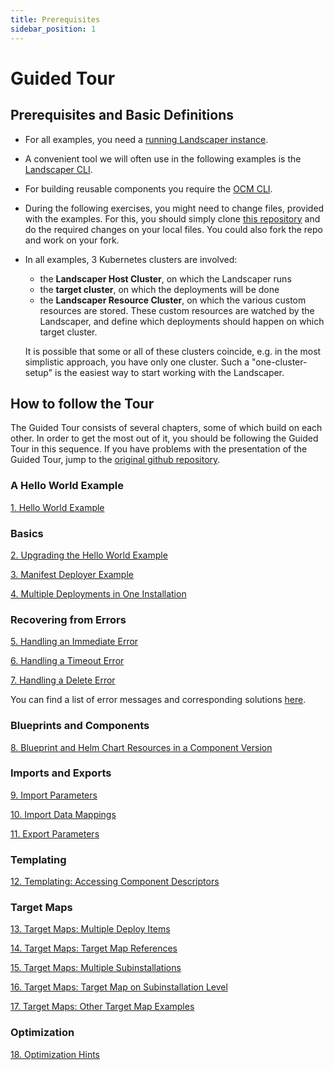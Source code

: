 ```yaml
---
title: Prerequisites
sidebar_position: 1
---
```


# Guided Tour

## Prerequisites and Basic Definitions

- For all examples, you need a [running Landscaper instance](../installation/install-landscaper-controller.md).

- A convenient tool we will often use in the following examples is the [Landscaper
  CLI](https://github.com/gardener/landscapercli). 

- For building reusable components you require the [OCM CLI](https://ocm.software/docs/guides/getting-started-with-ocm/#prerequisites).

- During the following exercises, you might need to change files, provided with the examples. For this, you should
  simply clone [this repository](https://github.com/gardener/landscaper) and do the required changes on your local files. You could also fork the repo and work on your fork.

- In all examples, 3 Kubernetes clusters are involved:

  - the **Landscaper Host Cluster**, on which the Landscaper runs
  - the **target cluster**, on which the deployments will be done
  - the **Landscaper Resource Cluster**, on which the various custom resources are stored. These custom resources are
    watched by the Landscaper, and define which deployments should happen on which target cluster.

  It is possible that some or all of these clusters coincide, e.g. in the most simplistic approach, you have only one
  cluster. Such a "one-cluster-setup" is the easiest way to start working with the Landscaper.

## How to follow the Tour

The Guided Tour consists of several chapters, some of which build on each other. In order to get the most out of it, 
you should be following the Guided Tour in this sequence. If you have problems with the presentation of the Guided Tour,
jump to the [original github repository](https://github.com/gardener/landscaper/tree/master/docs/guided-tour).

### A Hello World Example

[1. Hello World Example](./hello-world)

### Basics

[2. Upgrading the Hello World Example](./basics/upgrade)

[3. Manifest Deployer Example](./basics/manifest-deployer)

[4. Multiple Deployments in One Installation](./basics/multiple-deployitems)

### Recovering from Errors

[5. Handling an Immediate Error](./error-handling/immediate-error)

[6. Handling a Timeout Error](./error-handling/timeout-error)

[7. Handling a Delete Error](./error-handling/delete-error)

You can find a list of error messages and corresponding solutions [here](./error-handling/problem_analysis.md).

### Blueprints and Components

[8. Blueprint and Helm Chart Resources in a Component Version](./components/helm-chart)

### Imports and Exports

[9. Import Parameters](./import-export/import-parameters)

[10. Import Data Mappings](./import-export/import-data-mappings)

[11. Export Parameters](./import-export/export-parameters)

### Templating

[12. Templating: Accessing Component Descriptors ](./templating/components)

### Target Maps

[13. Target Maps: Multiple Deploy Items](./target-maps/01-multiple-deploy-items)

[14. Target Maps: Target Map References](./target-maps/02-targetmap-ref)

[15. Target Maps: Multiple Subinstallations](./target-maps/03-multiple-subinst)

[16. Target Maps: Target Map on Subinstallation Level](./target-maps/04-forward-map)

[17. Target Maps: Other Target Map Examples](./target-maps/05-other-examples)

### Optimization

[18. Optimization Hints ](../usage/Optimization.md)
